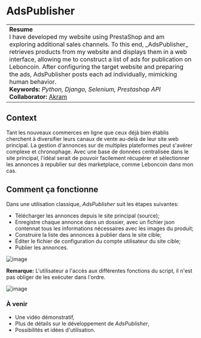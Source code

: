 # AdsPublisher
<table><tr><td>
<b>Resume</b>
<br>I have developed my website using PrestaShop and am exploring additional sales channels. To this end, _AdsPublisher_ retrieves products from my website and displays them in a web interface, allowing me to construct a list of ads for publication on Leboncoin. After configuring the target website and preparing the ads, AdsPublisher posts each ad individually, mimicking human behavior.
<br>
<b>Keywords:</b> <i>Python, Django, Selenium, Prestashop API</i>
<br>
<b>Collaborator:</b> <a href="https://github.com/1akram/">Akram</a>
</td></tr></table>

## Context
Tant les nouveaux commerces en ligne que ceux déjà bien établis cherchent à diversifier leurs canaux de vente au-delà de leur site web principal. La gestion d'annonces sur de multiples plateformes peut s'avérer complexe et chronophage. Avec une base de données centralisée dans le site principal, l'idéal serait de pouvoir facilement récupérer et sélectionner les annonces à republier sur des marketplace, comme Leboncoin dans mon cas.

## Comment ça fonctionne
Dans une utilisation classique, *AdsPublisher* suit les étapes suivantes:
- Télécharger les annonces depuis le site principal (source);
- Enregistre chaque annonce dans un dossier, avec un fichier json contennat tous les informations nécessaires avec les images du produit;
- Construire la liste des annonces à publier dans le site cible;
- Éditer le fichier de configuration du compte utilisateur du site cible;
- Publier les annonces.

![image](https://github.com/elho2007/AdsPublisher/assets/34011591/0f3c14b5-b814-4349-9239-2f0aed119338)

**Remarque:**
L'utilisateur a l'accès aux différentes fonctions du script, il n'est pas obliger de les exécuter dans l'ordre.

![image](https://github.com/elho2007/AdsCrawler/assets/34011591/24573946-f815-464c-8178-076dd7201d9b)


### À venir
- Une vidéo démonstratif,
- Plus de détails sur le développement de *AdsPublisher*,
- Possibilités et idées d'utilisation.
